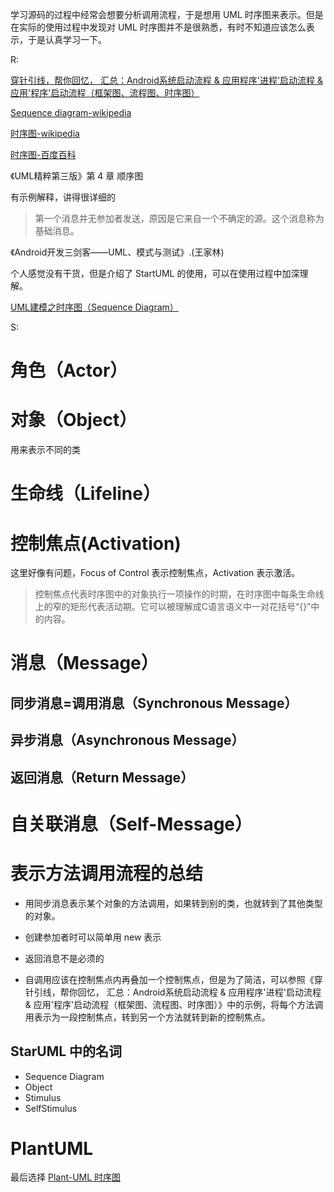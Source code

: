 学习源码的过程中经常会想要分析调用流程，于是想用 UML 时序图来表示。但是在实际的使用过程中发现对 UML 时序图并不是很熟悉，有时不知道应该怎么表示，于是认真学习一下。



R:

[穿针引线，帮你回忆， 汇总：Android系统启动流程 & 应用程序'进程'启动流程 & 应用'程序'启动流程（框架图、流程图、时序图）](https://www.jianshu.com/p/dea4e834e712)

[Sequence diagram-wikipedia](https://en.wikipedia.org/wiki/Sequence_diagram)

[时序图-wikipedia](https://zh.wikipedia.org/wiki/时序图)

[时序图-百度百科](https://baike.baidu.com/item/时序图)

《UML精粹第三版》第 4 章	顺序图

有示例解释，讲得很详细的

> 第一个消息并无参加者发送，原因是它来自一个不确定的源。这个消息称为基础消息。

《Android开发三剑客——UML、模式与测试》.(王家林)

个人感觉没有干货，但是介绍了 StartUML 的使用，可以在使用过程中加深理解。

[UML建模之时序图（Sequence Diagram）](https://www.cnblogs.com/ywqu/archive/2009/12/22/1629426.html)

S:

# 角色（Actor）

# 对象（Object）

用来表示不同的类

# 生命线（Lifeline）

# 控制焦点(Activation)

这里好像有问题，Focus of Control 表示控制焦点，Activation 表示激活。

> 控制焦点代表时序图中的对象执行一项操作的时期，在时序图中每条生命线上的窄的矩形代表活动期。它可以被理解成C语言语义中一对花括号“{}”中的内容。

# 消息（Message）

## 同步消息=调用消息（Synchronous Message）

## 异步消息（Asynchronous Message）

## 返回消息（Return Message）

# 自关联消息（Self-Message）



# 表示方法调用流程的总结

* 用同步消息表示某个对象的方法调用，如果转到别的类，也就转到了其他类型的对象。
* 创建参加者时可以简单用 new 表示

* 返回消息不是必须的
* 自调用应该在控制焦点内再叠加一个控制焦点，但是为了简洁，可以参照《穿针引线，帮你回忆， 汇总：Android系统启动流程 & 应用程序'进程'启动流程 & 应用'程序'启动流程（框架图、流程图、时序图）》中的示例，将每个方法调用表示为一段控制焦点，转到另一个方法就转到新的控制焦点。

## StarUML 中的名词

* Sequence Diagram
* Object
* Stimulus
* SelfStimulus



# PlantUML

最后选择 [Plant-UML 时序图](http://plantuml.com/zh/sequence-diagram)